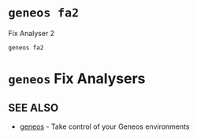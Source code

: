 # `geneos fa2`

Fix Analyser 2

```text
geneos fa2
```

# `geneos` Fix Analysers


## SEE ALSO

* [geneos](geneos.md)	 - Take control of your Geneos environments
